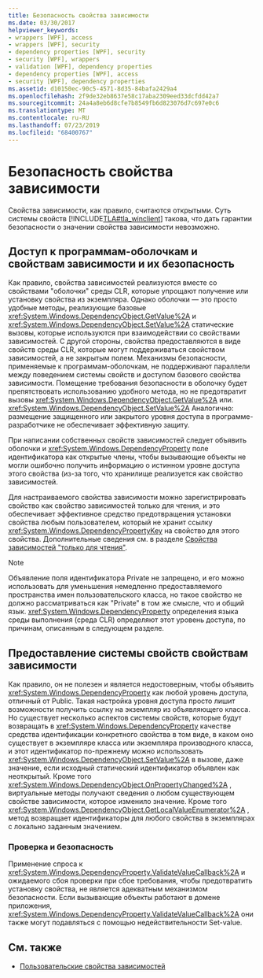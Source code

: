 ```yaml
---
title: Безопасность свойства зависимости
ms.date: 03/30/2017
helpviewer_keywords:
- wrappers [WPF], access
- wrappers [WPF], security
- dependency properties [WPF], security
- security [WPF], wrappers
- validation [WPF], dependency properties
- dependency properties [WPF], access
- security [WPF], dependency properties
ms.assetid: d10150ec-90c5-4571-8d35-84bafa2429a4
ms.openlocfilehash: 2f9de32eb8637e58c17aba2309eed33dcfdd42a7
ms.sourcegitcommit: 24a4a8eb6d8cfe7b8549fb6d823076d7c697e0c6
ms.translationtype: MT
ms.contentlocale: ru-RU
ms.lasthandoff: 07/23/2019
ms.locfileid: "68400767"
---
```

# <a name="dependency-property-security"></a>Безопасность свойства зависимости
Свойства зависимости, как правило, считаются открытыми. Суть системы свойств [!INCLUDE[TLA#tla_winclient](../../../../includes/tlasharptla-winclient-md.md)] такова, что дать гарантии безопасности о значении свойства зависимости невозможно.  

<a name="AccessSecurity"></a>   
## <a name="access-and-security-of-wrappers-and-dependency-properties"></a>Доступ к программам-оболочкам и свойствам зависимости и их безопасность  
 Как правило, свойства зависимостей реализуются вместе со свойствами "оболочки" среды CLR, которые упрощают получение или установку свойства из экземпляра. Однако оболочки — это просто удобные методы, реализующие базовые <xref:System.Windows.DependencyObject.GetValue%2A> и <xref:System.Windows.DependencyObject.SetValue%2A> статические вызовы, которые используются при взаимодействии со свойствами зависимостей. С другой стороны, свойства предоставляются в виде свойств среды CLR, которые могут поддерживаться свойством зависимостей, а не закрытым полем. Механизмы безопасности, применяемые к программам-оболочкам, не поддерживают параллели между поведением системы свойств и доступом базового свойства зависимости. Помещение требования безопасности в оболочку будет препятствовать использованию удобного метода, но не предотвратит вызовы <xref:System.Windows.DependencyObject.GetValue%2A> или. <xref:System.Windows.DependencyObject.SetValue%2A> Аналогично: размещение защищенного или закрытого уровня доступа в программе-разработчике не обеспечивает эффективную защиту.  
  
 При написании собственных свойств зависимостей следует объявить оболочки и <xref:System.Windows.DependencyProperty> поле идентификатора как открытые члены, чтобы вызывающие объекты не могли ошибочно получить информацию о истинном уровне доступа этого свойства (из-за того, что хранилище реализуется как свойство зависимостей.  
  
 Для настраиваемого свойства зависимости можно зарегистрировать свойство как свойство зависимостей только для чтения, и это обеспечивает эффективное средство предотвращения установки свойства любым пользователем, который не хранит ссылку <xref:System.Windows.DependencyPropertyKey> на свойство для этого свойства. Дополнительные сведения см. в разделе [Свойства зависимостей "только для чтения"](read-only-dependency-properties.md).  
  
> [!NOTE]
>  Объявление поля идентификатора Private не запрещено, и его можно использовать для уменьшения немедленно предоставляемого пространства имен пользовательского класса, но такое свойство не должно рассматриваться как "Private" в том же смысле, что и общий язык. <xref:System.Windows.DependencyProperty> определения языка среды выполнения (среда CLR) определяют этот уровень доступа, по причинам, описанным в следующем разделе.  
  
<a name="PropertySystemExposure"></a>   
## <a name="property-system-exposure-of-dependency-properties"></a>Предоставление системы свойств свойствам зависимости  
 Как правило, он не полезен и является недостоверным, чтобы объявить <xref:System.Windows.DependencyProperty> как любой уровень доступа, отличный от Public. Такая настройка уровня доступа просто лишит возможности получить ссылку на экземпляр из объявляющего класса. Но существует несколько аспектов системы свойств, которые будут возвращать в <xref:System.Windows.DependencyProperty> качестве средства идентификации конкретного свойства в том виде, в каком оно существует в экземпляре класса или экземпляра производного класса, и этот идентификатор по-прежнему можно использовать <xref:System.Windows.DependencyObject.SetValue%2A> в вызове, даже значение, если исходный статический идентификатор объявлен как неоткрытый. Кроме того <xref:System.Windows.DependencyObject.OnPropertyChanged%2A> , виртуальные методы получают сведения о любом существующем свойстве зависимости, которое изменило значение. Кроме того <xref:System.Windows.DependencyObject.GetLocalValueEnumerator%2A> , метод возвращает идентификаторы для любого свойства в экземплярах с локально заданным значением.  
  
### <a name="validation-and-security"></a>Проверка и безопасность  
 Применение спроса к <xref:System.Windows.DependencyProperty.ValidateValueCallback%2A> и ожидаемого сбоя проверки при сбое требования, чтобы предотвратить установку свойства, не является адекватным механизмом безопасности. Если вызывающие объекты работают в домене приложения, <xref:System.Windows.DependencyProperty.ValidateValueCallback%2A> они также могут подавляться с помощью недействительности Set-value.  
  
## <a name="see-also"></a>См. также

- [Пользовательские свойства зависимостей](custom-dependency-properties.md)
